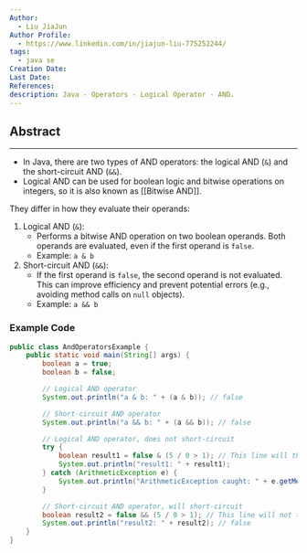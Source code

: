 ```yaml
---
Author:
  - Liu JiaJun
Author Profile:
  - https://www.linkedin.com/in/jiajun-liu-775252244/
tags: 
  - java se
Creation Date: 
Last Date: 
References: 
description: Java - Operators - Logical Operator - AND.
---
```


## Abstract
---
- In Java, there are two types of AND operators: the logical AND (`&`) and the short-circuit AND (`&&`). 
- Logical AND can be used for boolean logic and bitwise operations on integers, so it is also known as [[Bitwise AND]].

They differ in how they evaluate their operands:
1. Logical AND (`&`):
   - Performs a bitwise AND operation on two boolean operands. Both operands are evaluated, even if the first operand is `false`.
   - Example: `a & b`
2. Short-circuit AND (`&&`):
   - If the first operand is `false`, the second operand is not evaluated. This can improve efficiency and prevent potential errors (e.g., avoiding method calls on `null` objects).
   - Example: `a && b`

### Example Code
```java
public class AndOperatorsExample {
    public static void main(String[] args) {
        boolean a = true;
        boolean b = false;

        // Logical AND operator
        System.out.println("a & b: " + (a & b)); // false

        // Short-circuit AND operator
        System.out.println("a && b: " + (a && b)); // false

        // Logical AND operator, does not short-circuit
        try {
            boolean result1 = false & (5 / 0 > 1); // This line will throw an exception because 5 / 0 is evaluated
            System.out.println("result1: " + result1);
        } catch (ArithmeticException e) {
            System.out.println("ArithmeticException caught: " + e.getMessage());
        }

        // Short-circuit AND operator, will short-circuit
        boolean result2 = false && (5 / 0 > 1); // This line will not throw an exception because && short-circuits
        System.out.println("result2: " + result2); // false
    }
}
```